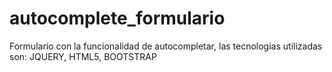 # autocomplete_formulario
Formulario con la funcionalidad de autocompletar, las tecnologias utilizadas son: JQUERY, HTML5, BOOTSTRAP

